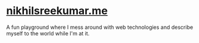 # [nikhilsreekumar.me](nikhilsreekumar.me)
A fun playground where I mess around with web technologies and describe myself to the world while I'm at it.
